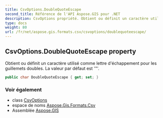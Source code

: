 ```yaml
---
title: CsvOptions.DoubleQuoteEscape
second_title: Référence de l'API Aspose.GIS pour .NET
description: CsvOptions propriété. Obtient ou définit un caractère utilisé comme lettre déchappement pour les guillemets doubles. La valeur par défaut est .
type: docs
weight: 80
url: /fr/net/aspose.gis.formats.csv/csvoptions/doublequoteescape/
---
```

## CsvOptions.DoubleQuoteEscape property

Obtient ou définit un caractère utilisé comme lettre d'échappement pour les guillemets doubles. La valeur par défaut est '"'.

```csharp
public char DoubleQuoteEscape { get; set; }
```

### Voir également

* class [CsvOptions](../)
* espace de noms [Aspose.Gis.Formats.Csv](../../csvoptions/)
* Assemblée [Aspose.GIS](../../../)


